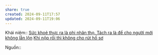 ```yaml
---
share: true
created: 2024-09-11T17:57
updated: 2024-09-11T19:06
---
```

Khái niệm:: 
[Sức khoẻ thực ra là phi nhân thọ. Tách ra là để cho người mới không lẫn lộn](./S%E1%BB%A9c%20kho%E1%BA%BB%20th%E1%BB%B1c%20ra%20l%C3%A0%20phi%20nh%C3%A2n%20th%E1%BB%8D.%20T%C3%A1ch%20ra%20l%C3%A0%20%C4%91%E1%BB%83%20cho%20ng%C6%B0%E1%BB%9Di%20m%E1%BB%9Bi%20kh%C3%B4ng%20l%E1%BA%ABn%20l%E1%BB%99n.md)
[Khi nộp rồi thì không cho rút hồ sơ](./Khi%20n%E1%BB%99p%20r%E1%BB%93i%20th%C3%AC%20kh%C3%B4ng%20cho%20r%C3%BAt%20h%E1%BB%93%20s%C6%A1.md)

Nguồn:: 
